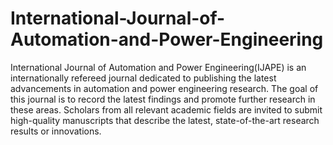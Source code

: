 International-Journal-of-Automation-and-Power-Engineering
=========================================================

International Journal of Automation and Power Engineering(IJAPE) is an internationally refereed journal dedicated to publishing the latest advancements in automation and power engineering research. The goal of this journal is to record the latest findings and promote further research in these areas. Scholars from all relevant academic fields are invited to submit high-quality manuscripts that describe the latest, state-of-the-art research results or innovations.
